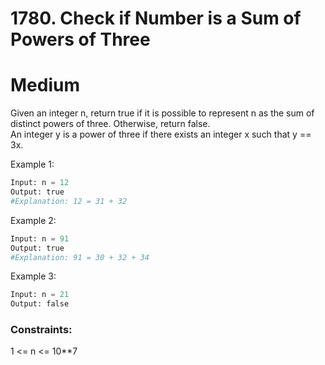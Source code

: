 # 1780. Check if Number is a Sum of Powers of Three
# Medium

Given an integer n, return true if it is possible to represent n as the sum of distinct powers of three. Otherwise, return false.  
An integer y is a power of three if there exists an integer x such that y == 3x.

Example 1:
```python
Input: n = 12
Output: true
#Explanation: 12 = 31 + 32
```

Example 2:
```python
Input: n = 91
Output: true
#Explanation: 91 = 30 + 32 + 34
```

Example 3:
```python
Input: n = 21
Output: false
```

### Constraints:
1 <= n <= 10**7